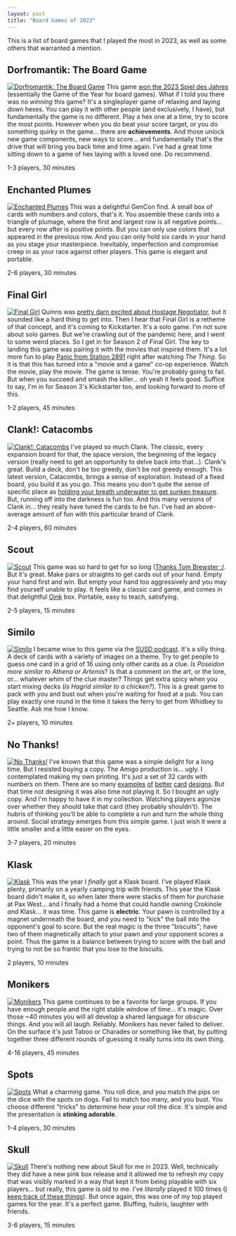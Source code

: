 ```yaml
---
layout: post
title: "Board Games of 2023"
---
```

This is a list of board games that I played the most in 2023, as well as some others that warranted a mention. 

## Dorfromantik: The Board Game
[![Dorfromantik: The Board Game](/media/posts/dorfromantik.webp)](https://boardgamegeek.com/boardgame/370591/dorfromantik-board-game)
This game [won the 2023 Spiel des Jahres](https://www.spiel-des-jahres.de/en/award-winners-2023/) (essentially the Game of the Year for board games). What if I told you there was no _winning_ this game? It's a singleplayer game of relaxing and laying down hexes. You can play it with other people (and exclusively, I have), but fundamentally the game is no different. Play a hex one at a time, try to score the most points. However when you do beat your score target, or you do something quirky in the game… there are __achievements__. And those unlock new game components, new ways to score… and fundamentally that's the drive that will bring you back time and time again. I've had a great time sitting down to a game of hex laying with a loved one. Do recommend.

<p class="playLine"><span class='playIcon bgg'></span>1-3 players, 30 minutes</p>

## Enchanted Plumes
[![Enchanted Plumes](/media/posts/enchanted-plumes.webp)](https://boardgamegeek.com/boardgame/322010/enchanted-plumes)
This was a delightful GenCon find. A small box of cards with numbers and colors, that's it. You assemble these cards into a triangle of plumage, where the first and largest row is all negative points… but every row after is positive points. But you can only use colors that appeared in the previous row. And you can only hold six cards in your hand as you stage your masterpiece. Inevitably, imperfection and compromise creep in as your race against other players. This game is elegant and portable.

<p class="playLine"><span class='playIcon bgg'></span>2-6 players, 30 minutes</p>

## Final Girl
[![Final Girl](/media/posts/final-girl.webp)](https://boardgamegeek.com/boardgame/277659/final-girl)
Quinns was [pretty darn excited about Hostage Negotiator](https://www.shutupandsitdown.com/videos/review-hostage-negotiator-career/), but it sounded like a hard thing to get into. Then I hear that Final Girl is a retheme of that concept, and it's coming to Kickstarter. It's a solo game. I'm not sure about solo games. But we're crawling out of the pandemic here, and I went to some weird places. So I get in for Season 2 of Final Girl. The key to landing this game was pairing it with the movies that inspired them. It's a lot more fun to play [Panic from Station 2891](https://boardgamegeek.com/boardgameexpansion/354776/final-girl-panic-station-2891) right after watching _The Thing_. So it is that this has turned into a "movie and a game" co-op experience. Watch the movie, play the movie. The game is tense. You're probably going to fail. But when you succeed and smash the killer… oh yeah it feels good. Suffice to say, I'm in for Season 3's Kickstarter too, and looking forward to more of this.

<p class="playLine"><span class='playIcon bgg'></span>1-2 players, 45 minutes</p>

## Clank!: Catacombs
[![Clank!: Catacombs](/media/posts/clank-catacombs.webp)](https://boardgamegeek.com/boardgame/365717/clank-catacombs)
I've played so much Clank. The classic, every expansion board for that, the space version, the beginning of the legacy version (really need to get an opportunity to delve back into that…). Clank's great. Build a deck, don't be too greedy, don't be not greedy enough. This latest version, Catacombs, brings a sense of exploration. Instead of a fixed board, you build it as you go. This means you don't quite the sense of specific place as [holding your breath underwater to get sunken treasure](https://boardgamegeek.com/image/6628353/clank-sunken-treasures). But, running off into the darkness is fun too. And this many versions of Clank in… they really have tuned the cards to be fun. I've had an above-average amount of fun with this particular brand of Clank.

<p class="playLine"><span class='playIcon bgg'></span>2-4 players, 60 minutes</p>

## Scout
[![Scout](/media/posts/scout.webp)](https://boardgamegeek.com/boardgame/291453/scout)
This game was so hard to get for so long ([Thanks Tom Brewster :/](https://www.youtube.com/watch?v=bFZIr5feAPE). But it's great. Make pairs or straights to get cards out of your hand. Empty your hand first and win. But empty your hand too aggressively and you may find yourself unable to play. It feels like a classic card game, and comes in that delightful [Oink](https://oinkgames.com/en/) box. Portable, easy to teach, satisfying.

<p class="playLine"><span class='playIcon bgg'></span>2-5 players, 15 minutes</p>

## Similo
[![Similo](/media/posts/similo.webp)](https://boardgamegeek.com/boardgame/268620/similo)
I became wise to this game via the [SUSD podcast](https://www.shutupandsitdown.com/tag/ohanami/). It's a silly thing. A deck of cards with a variety of images on a theme. Try to get people to guess one card in a grid of 16 using only other cards as a clue. _Is Poseidon more similar to Athena or Artemis_? Is that a comment on the art, or the lore, or… whatever whim of the clue master? Things get extra spicy when you start mixing decks (_Is Hagrid similar to a chicken?_). This is a great game to pack with you and bust out when you're waiting for food at a pub. You can play exactly one round in the time it takes the ferry to get from Whidbey to Seattle. Ask me how I know.

<p class="playLine"><span class='playIcon bgg'></span>2+ players, 10 minutes</p>

## No Thanks!
[![No Thanks!](/media/posts/no-thanks.webp)](https://boardgamegeek.com/boardgame/12942/no-thanks)
I've known that this game was a simple delight for a long time. But I resisted buying a copy. The Amigo production is… ugly. I contemplated making my own printing. It's just a set of 32 cards with numbers on them. There are so many [examples](https://boardgamegeek.com/image/2577105/no-thanks) [of](https://boardgamegeek.com/image/2685317/no-thanks) [better](https://boardgamegeek.com/image/292942/no-thanks) [card](https://boardgamegeek.com/image/446116/no-thanks) [designs](https://boardgamegeek.com/image/1971218/no-thanks). But that time not designing it was also time not playing it. So I bought an ugly copy. And I'm happy to have it in my collection. Watching players agonize over whether they should take that card (they probably shouldn't). The hubris of thinking you'll be able to complete a run and turn the whole thing around. Social strategy emerges from this simple game. I just wish it were a little smaller and a little easier on the eyes.

<p class="playLine"><span class='playIcon bgg'></span>3-7 players, 20 minutes</p>

## Klask
[![Klask](/media/posts/klask.webp)](https://boardgamegeek.com/boardgame/165722/klask)
This was the year I _finally_ got a Klask board. I've played Klask plenty, primarily on a yearly camping trip with friends. This year the Klask board didn't make it, so when later there were stacks of them for purchase at Pax West… and I finally had a home that could handle owning Crokinole _and_ Klask… it was time. This game is __electric__. Your pawn is controlled by a magnet underneath the board, and you need to "kick" the ball into the opponent's goal to score. But the real magic is the three "biscuits"; have two of them magnetically attach to your pawn and your opponent scores a point. Thus the game is a balance between trying to score with the ball and trying to not be so frantic that you lose to the biscuits.

<p class="playLine"><span class='playIcon bgg'></span>2 players, 10 minutes</p>

## Monikers
[![Monikers](/media/posts/monikers.webp)](https://boardgamegeek.com/boardgame/156546/monikers)
This game continues to be a favorite for large groups. If you have enough people and the right stable window of time… it's magic. Over those ~40 minutes you will all develop a shared language for obscure things. And you will all laugh. Reliably. Monikers has never failed to deliver. On the surface it's just Taboo or Charades or something like that, by putting together three different rounds of guessing it really turns into its own thing.

<p class="playLine"><span class='playIcon bgg'></span>4-16 players, 45 minutes</p>

## Spots
[![Spots](/media/posts/spots.webp)](https://boardgamegeek.com/boardgame/372559/spots)
What a charming game. You roll dice, and you match the pips on the dice with the spots on dogs. Fail to match too many, and you bust. You choose different "tricks" to determine _how_ your roll the dice. It's simple and the presentation is __stinking adorable__.

<p class="playLine"><span class='playIcon bgg'></span>1-4 players, 30 minutes</p>

## Skull
[![Skull](/media/posts/skull.webp)](https://boardgamegeek.com/boardgame/92415/skull)
There's nothing new about Skull for me in 2023. Well, technically they did have a new pink box release and it allowed me to refresh my copy that was visibly marked in a way that kept it from being playable with six players… but really, this game is old to me. I've _literally_ played it 100 times ([I keep track of these things](https://www.bgstatsapp.com/)). But once again, this was one of my top played games for the year. It's a perfect game. Bluffing, hubris, laughter with friends.

<p class="playLine"><span class='playIcon bgg'></span>3-6 players, 15 minutes</p>
